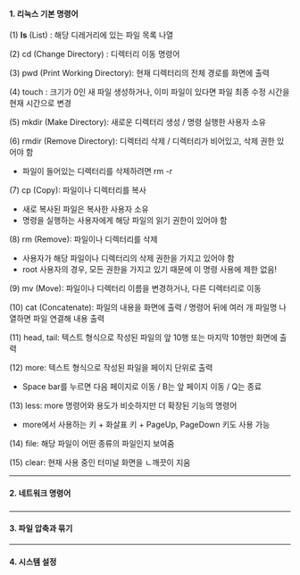 #### 1. 리눅스 기본 명령어

(1) **ls** (List) : 해당 디레거리에 있는 파일 목록 나열



(2) cd (Change Directory) : 디렉터리 이동 명령어



(3) pwd (Print Working Directory): 현재 디렉터리의 전체 경로를 화면에 출력



(4) touch : 크기가 0인 새 파일 생성하거나, 이미 파일이 있다면 파일 최종 수정 시간을 현재 시간으로 변경



(5) mkdir (Make Directory): 새로운 디렉터리 생성 / 명령 실행한 사용자 소유



(6) rmdir (Remove Directory): 디렉터리 삭제 / 디렉터리가 비어있고, 삭제 권한 있어야 함

- 파일이 들어있는 디렉터리를 삭제하려면 rm -r



(7) cp (Copy): 파일이나 디렉터리를 복사

- 새로 복사된 파일은 복사한 사용자 소유
- 명령을 실행하는 사용자에게 해당 파일의 읽기 권한이 있어야 함



(8) rm (Remove): 파일이나 디렉터리를 삭제

- 사용자가 해당 파일이나 디렉터리의 삭제 권한을 가지고 있어야 함
- root 사용자의 경우, 모든 권한을 가지고 있기 때문에 이 명령 사용에 제한 없음!



(9) mv (Move): 파일이나 디렉터리 이름을 변경하거나, 다른 디렉터리로 이동



(10) cat (Concatenate): 파일의 내용을 화면에 출력 / 명령어 뒤에 여러 개 파일명 나열하면 파일 연결해 내용 출력



(11) head, tail: 텍스트 형식으로 작성된 파일의 앞 10행 또는 마지막 10행만 화면에 출력



(12) more: 텍스트 형식으로 작성된 파일을 페이지 단위로 출력

- Space bar를 누르면 다음 페이지로 이동 / B는 앞 페이지 이동 / Q는 종료



(13) less: more 명령어와 용도가 비슷하지만 더 확장된 기능의 명령어

- more에서 사용하는 키 + 화살표 키 + PageUp, PageDown 키도 사용 가능



(14) file: 해당 파일이 어떤 종류의 파일인지 보여줌



(15) clear: 현재 사용 중인 터미널 화면을 ㄴ깨끗이 지움



---

#### 2. 네트워크 명령어

### 



---

#### 3. 파일 압축과 묶기







---

#### 4. 시스템 설정

